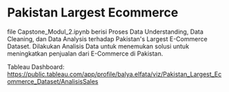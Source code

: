 # Pakistan Largest Ecommerce
file Capstone_Modul_2.ipynb berisi Proses Data Understanding, Data Cleaning, dan Data Analysis terhadap Pakistan's Largest E-Commerce Dataset.
Dilakukan Analisis Data untuk menemukan solusi untuk meningkatkan penjualan dari E-Commerce di Pakistan.

Tableau Dashboard:
https://public.tableau.com/app/profile/balya.elfata/viz/Pakistan_Largest_Ecommerce_Dataset/AnalisisSales
